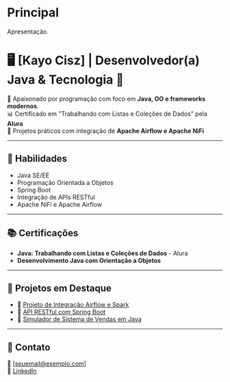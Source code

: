 # Principal
Apresentação.

# 🖥️ [Kayo Cisz] | Desenvolvedor(a) Java & Tecnologia 🚀  

🎯 Apaixonado por programação com foco em **Java, OO e frameworks modernos**.  
📊 Certificado em "Trabalhando com Listas e Coleções de Dados" pela **Alura**  
💼 Projetos práticos com integração de **Apache Airflow e Apache NiFi**  

---

## 🌱 Habilidades  
- Java SE/EE  
- Programação Orientada a Objetos  
- Spring Boot  
- Integração de APIs RESTful  
- Apache NiFi e Apache Airflow  

---

## 📚 Certificações  
- **Java: Trabalhando com Listas e Coleções de Dados** - Alura  
- **Desenvolvimento Java com Orientação a Objetos**  

---

## 💼 Projetos em Destaque  
- 🔗 [Projeto de Integração Airflow e Spark](#)  
- 🔗 [API RESTful com Spring Boot](#)  
- 🔗 [Simulador de Sistema de Vendas em Java](#)  

---

## 🚀 Contato  
📧 [seuemail@exemplo.com]  
💼 [LinkedIn](#)
